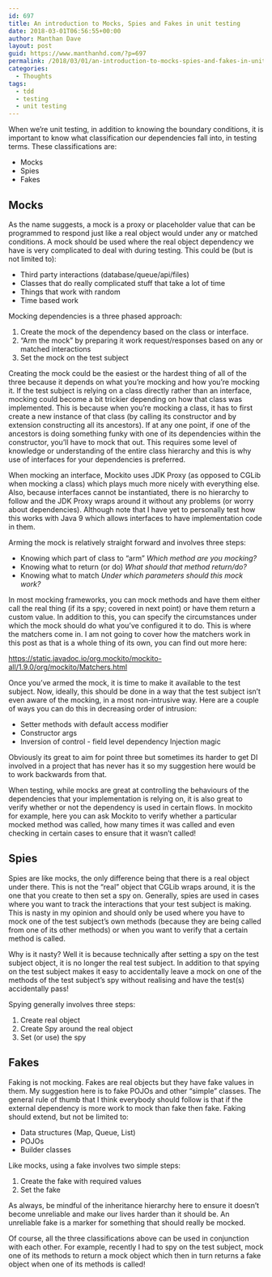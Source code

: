 ```yaml
---
id: 697
title: An introduction to Mocks, Spies and Fakes in unit testing
date: 2018-03-01T06:56:55+00:00
author: Manthan Dave
layout: post
guid: https://www.manthanhd.com/?p=697
permalink: /2018/03/01/an-introduction-to-mocks-spies-and-fakes-in-unit-testing/
categories:
  - Thoughts
tags:
  - tdd
  - testing
  - unit testing
---
```

When we’re unit testing, in addition to knowing the boundary conditions, it is important to know what classification our dependencies fall into, in testing terms. These classifications are:
<ul>
 	<li>Mocks</li>
 	<li>Spies</li>
 	<li>Fakes</li>
</ul>
<h2><strong>Mocks</strong></h2>
As the name suggests, a mock is a proxy or placeholder value that can be programmed to respond just like a real object would under any or matched conditions. A mock should be used where the real object dependency we have is very complicated to deal with during testing. This could be (but is not limited to):
<ul>
 	<li>Third party interactions (database/queue/api/files)</li>
 	<li>Classes that do really complicated stuff that take a lot of time</li>
 	<li>Things that work with random</li>
 	<li>Time based work</li>
</ul>
Mocking dependencies is a three phased approach:
<ol>
 	<li>Create the mock of the dependency based on the class or interface.</li>
 	<li>“Arm the mock” by preparing it work request/responses based on any or matched interactions</li>
 	<li>Set the mock on the test subject</li>
</ol>
Creating the mock could be the easiest or the hardest thing of all of the three because it depends on what you’re mocking and how you’re mocking it. If the test subject is relying on a class directly rather than an interface, mocking could become a bit trickier depending on how that class was implemented. This is because when you’re mocking a class, it has to first create a new instance of that class (by calling its constructor and by extension constructing all its ancestors). If at any one point, if one of the ancestors is doing something funky with one of its dependencies within the constructor, you’ll have to mock that out. This requires some level of knowledge or understanding of the entire class hierarchy and this is why use of interfaces for your dependencies is preferred.

When mocking an interface, Mockito uses JDK Proxy (as opposed to CGLib when mocking a class) which plays much more nicely with everything else. Also, because interfaces cannot be instantiated, there is no hierarchy to follow and the JDK Proxy wraps around it without any problems (or worry about dependencies). Although note that I have yet to personally test how this works with Java 9 which allows interfaces to have implementation code in them.

Arming the mock is relatively straight forward and involves three steps:
<ul>
 	<li>Knowing which part of class to “arm” <em>Which method are you mocking?</em></li>
 	<li>Knowing what to return (or do) <em>What should that method return/do?</em></li>
 	<li>Knowing what to match <em>Under which parameters should this mock work?</em></li>
</ul>
In most mocking frameworks, you can mock methods and have them either call the real thing (if its a spy; covered in next point) or have them return a custom value. In addition to this, you can specify the circumstances under which the mock should do what you’ve configured it to do. This is where the matchers come in. I am not going to cover how the matchers work in this post as that is a whole thing of its own, you can find out more here:

<a href="https://static.javadoc.io/org.mockito/mockito-all/1.9.0/org/mockito/Matchers.html">https://static.javadoc.io/org.mockito/mockito-all/1.9.0/org/mockito/Matchers.html</a>

Once you’ve armed the mock, it is time to make it available to the test subject. Now, ideally, this should be done in a way that the test subject isn’t even aware of the mocking, in a most non-intrusive way. Here are a couple of ways you can do this in decreasing order of intrusion:
<ul>
 	<li>Setter methods with default access modifier</li>
 	<li>Constructor args</li>
 	<li>Inversion of control - field level dependency Injection magic</li>
</ul>
Obviously its great to aim for point three but sometimes its harder to get DI involved in a project that has never has it so my suggestion here would be to work backwards from that.

When testing, while mocks are great at controlling the behaviours of the dependencies that your implementation is relying on, it is also great to verify whether or not the dependency is used in certain flows. In mockito for example, here you can ask Mockito to verify whether a particular mocked method was called, how many times it was called and even checking in certain cases to ensure that it wasn’t called!
<h2><strong>Spies</strong></h2>
Spies are like mocks, the only difference being that there is a real object under there. This is not the “real” object that CGLib wraps around, it is the one that you create to then set a spy on. Generally, spies are used in cases where you want to track the interactions that your test subject is making. This is nasty in my opinion and should only be used where you have to mock one of the test subject’s own methods (because they are being called from one of its other methods) or when you want to verify that a certain method is called.

Why is it nasty? Well it is because technically after setting a spy on the test subject object, it is no longer the real test subject. In addition to that spying on the test subject makes it easy to accidentally leave a mock on one of the methods of the test subject’s spy without realising and have the test(s) accidentally pass!

Spying generally involves three steps:
<ol>
 	<li>Create real object</li>
 	<li>Create Spy around the real object</li>
 	<li>Set (or use) the spy</li>
</ol>
<h2><strong>Fakes</strong></h2>
Faking is not mocking. Fakes are real objects but they have fake values in them. My suggestion here is to fake POJOs and other “simple” classes. The general rule of thumb that I think everybody should follow is that if the external dependency is more work to mock than fake then fake. Faking should extend, but not be limited to:
<ul>
 	<li>Data structures (Map, Queue, List)</li>
 	<li>POJOs</li>
 	<li>Builder classes</li>
</ul>
Like mocks, using a fake involves two simple steps:
<ol>
 	<li>Create the fake with required values</li>
 	<li>Set the fake</li>
</ol>
As always, be mindful of the inheritance hierarchy here to ensure it doesn’t become unreliable and make our lives harder than it should be. An unreliable fake is a marker for something that should really be mocked.

Of course, all the three classifications above can be used in conjunction with each other. For example, recently I had to spy on the test subject, mock one of its methods to return a mock object which then in turn returns a fake object when one of its methods is called!